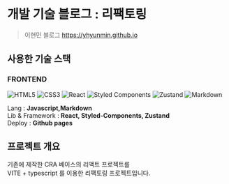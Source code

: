 # 개발 기술 블로그 : 리팩토링

> 이현민 블로그
> https://yhyunmin.github.io

## 사용한 기술 스택

### FRONTEND

![HTML5](https://img.shields.io/badge/html5-%23E34F26.svg?style=for-the-badge&logo=html5&logoColor=white)
![CSS3](https://img.shields.io/badge/css3-%231572B6.svg?style=for-the-badge&logo=css3&logoColor=white)
![React](https://img.shields.io/badge/react-%2320232a.svg?style=for-the-badge&logo=react&logoColor=%2361DAFB)
![Styled Components](https://img.shields.io/badge/styled--components-DB7093?style=for-the-badge&logo=styled-components&logoColor=white)
![Zustand](https://img.shields.io/badge/zustand-%2320232a.svg?style=for-the-badge&logo=react&logoColor=%2361DAFB)
![Markdown](https://img.shields.io/badge/markdown-%23000000.svg?style=for-the-badge&logo=markdown&logoColor=white)

Lang : **Javascript,Markdown**  
Lib & Framework : **React, Styled-Components, Zustand**  
Deploy : **Github pages**

## 프로젝트 개요

기존에 제작한 CRA 베이스의 리액트 프로젝트를  
VITE + typescript 를 이용한 리팩토링 프로젝트입니다.
